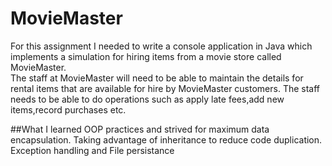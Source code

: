 # MovieMaster
For this assignment I needed to write a console application in Java which 
implements a simulation for hiring items from a movie store called MovieMaster.  
The staff at MovieMaster will need to be able to maintain the details for rental items that are available for 
hire by MovieMaster customers. The staff needs to be able to do operations such as apply late fees,add new items,record purchases etc.

##What I learned
OOP practices and strived for maximum data encapsulation.
Taking advantage of inheritance to reduce code duplication.
Exception handling and File persistance
